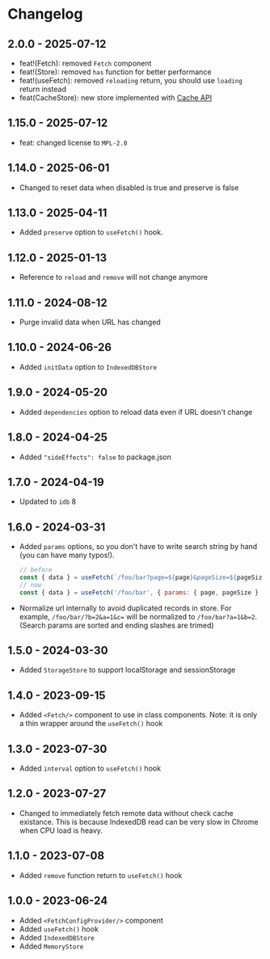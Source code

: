 # Changelog

## 2.0.0 - 2025-07-12

- feat!(Fetch): removed `Fetch` component
- feat!(Store): removed `has` function for better performance
- feat!(useFetch): removed `reloading` return, you should use `loading` return instead
- feat(CacheStore): new store implemented with [Cache API](https://developer.mozilla.org/docs/Web/API/Cache)

## 1.15.0 - 2025-07-12

- feat: changed license to `MPL-2.0`

## 1.14.0 - 2025-06-01

- Changed to reset data when disabled is true and preserve is false

## 1.13.0 - 2025-04-11

- Added `preserve` option to `useFetch()` hook.

## 1.12.0 - 2025-01-13

- Reference to `reload` and `remove` will not change anymore

## 1.11.0 - 2024-08-12

- Purge invalid data when URL has changed

## 1.10.0 - 2024-06-26

- Added `initData` option to `IndexedDBStore`

## 1.9.0 - 2024-05-20

- Added `dependencies` option to reload data even if URL doesn't change

## 1.8.0 - 2024-04-25

- Added `"sideEffects": false` to package.json

## 1.7.0 - 2024-04-19

- Updated to `idb` 8

## 1.6.0 - 2024-03-31

- Added `params` options, so you don't have to write search string by hand (you can have many typos!).
  ```js
  // before
  const { data } = useFetch(`/foo/bar?page=${page}&pageSize=${pageSize}`);
  // now
  const { data } = useFetch('/foo/bar', { params: { page, pageSize } });
  ```
- Normalize url internally to avoid duplicated records in store. For example, `/foo/bar/?b=2&a=1&c=`
  will be normalized to `/foo/bar?a=1&b=2`. (Search params are sorted and ending slashes are trimed)

## 1.5.0 - 2024-03-30

- Added `StorageStore` to support localStorage and sessionStorage

## 1.4.0 - 2023-09-15

- Added `<Fetch/>` component to use in class components. Note: it is only a thin wrapper around the
  `useFetch()` hook

## 1.3.0 - 2023-07-30

- Added `interval` option to `useFetch()` hook

## 1.2.0 - 2023-07-27

- Changed to immediately fetch remote data without check cache existance. This is because IndexedDB
  read can be very slow in Chrome when CPU load is heavy.

## 1.1.0 - 2023-07-08

- Added `remove` function return to `useFetch()` hook

## 1.0.0 - 2023-06-24

- Added `<FetchConfigProvider/>` component
- Added `useFetch()` hook
- Added `IndexedDBStore`
- Added `MemoryStore`
